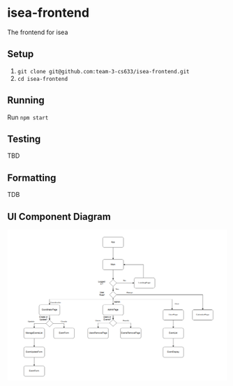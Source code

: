 # isea-frontend
The frontend for isea

## Setup

1. `git clone git@github.com:team-3-cs633/isea-frontend.git`
2. `cd isea-frontend`


## Running  

Run `npm start`

## Testing  

TBD   

## Formatting 

TDB   

## UI Component Diagram
![UI Component Diagram](ui_component_diagram.png)
